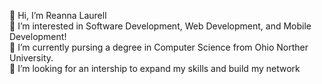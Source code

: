 👋 Hi, I’m Reanna Laurell  
👀 I’m interested in Software Development, Web Development, and Mobile Development!  
🌱 I’m currently pursing a degree in Computer Science from Ohio Norther University.  
💞️ I’m looking for an intership to expand my skills and build my network  
